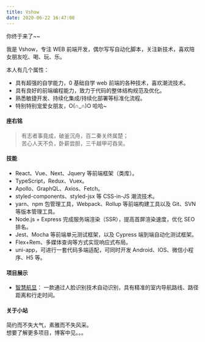 ```yaml
---
title: Vshow
date: 2020-06-22 16:47:08
---
```


你终于来了~~

我是 Vshow，专注 WEB 前端开发，偶尔写写自动化脚本，关注新技术，喜欢陪女朋友吃、喝、玩、乐。

本人有几个属性：

- 具有超强的自学能力，0 基础自学 web 前端的各种技术，喜欢潮流技术。
- 具有良好的前端编程能力，致力于代码的整体结构规范及优化。
- 熟悉敏捷开发、持续化集成/持续化部署等标准化流程。
- 特别特别宠爱女朋友，O(∩_∩)O 哈哈~

#### 座右铭

> 有志者事竟成，破釜沉舟，百二秦关终属楚；  
> 苦心人天不负，卧薪尝胆，三千越甲可吞吴。

#### 技能

- React、Vue、Next、Jquery 等前端框架（类库）。
- TypeScript，Redux、Vuex。
- Apollo、GraphQL、Axios、Fetch。
- styled-components、styled-jsx 等 CSS-in-JS 潮流技术。
- yarn、npm 包管理工具，Webpack、Rollup 等前端构建工具以及 Git、SVN 等版本管理工具。
- Node.js + Express 完成服务端渲染（SSR），提高首屏渲染速度，优化 SEO 排名。
- Jest、Mocha 等前端单元测试框架，以及 Cypress 端到端自动化测试框架。
- Flex+Rem、多媒体查询等方式实现响应式布局。
- uni-app，可进行一套代码多端适配，可同时开发 Android、IOS、微信小程序、H5 等。

#### 项目展示

- [智慧航显](/2018/11/19/web07/)： 一款通过人脸识别技术自动识别，具有精准的室内导航路线、路径距离和行走时间。

#### 关于小站

简约而不失大气，素雅而不失风采。  
想要了解更多项目，博客中见。。。
